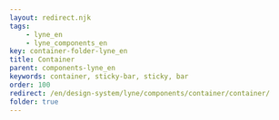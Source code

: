 ```yaml
---
layout: redirect.njk
tags: 
    - lyne_en
    - lyne_components_en
key: container-folder-lyne_en
title: Container
parent: components-lyne_en
keywords: container, sticky-bar, sticky, bar
order: 100
redirect: /en/design-system/lyne/components/container/container/
folder: true
---
```

